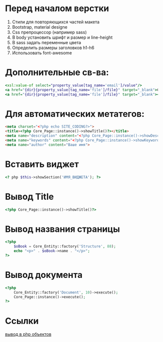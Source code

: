 # Перед началом верстки
1. Стили для повторяющихся частей макета
2. Bootstrap, material designe
3. Css препроцессор (например sass)
4. В body установить шрифт и размер и line-height
5. В sass задать переменные цвета
6. Определить размеры заголовков h1-h6
7. Использовать font-awesome

# Дополнительные св-ва:
```xsl
<xsl:value-of select="property_value[tag_name='email']/value"/>
<a href="{dir}{property_value[tag_name='file']/file}" target="_blank">Скачать <xsl:value-of select="property_value[tag_name='file']/file_name"/></a>
<a href="{dir}{property_value[tag_name='file']/file}" target="_blank"><img src="{dir}{property_value[tag_name='file']/file_small}" /></a>
```
# Для автоматических метатегов:
```html
<meta charset="<?php echo SITE_CODING?>">
<title><?php Core_Page::instance()->showTitle()?></title>
<meta name="description" content="<?php Core_Page::instance()->showDescription()?>">
<meta name="keywords" content="<?php Core_Page::instance()->showKeywords()?>">
<meta name="author" content="Ваше имя">
```
# Вставить виджет
```php
<? php $this->showSection('ИМЯ_ВИДЖЕТА'); ?>
```
# Вывод Title
```php
<?php Core_Page::instance()->showTitle()?>
```
# Вывод названия страницы
```php
<?php 
	$oBook = Core_Entity::factory('Structure', 88);
	echo "<p>" . $oBook->name . "</p>";
?>
```
# Вывод документа
```php
<?php
	Core_Entity::factory('Document', 10)->execute();
	Core_Page::instance()->execute();
?>
```
# Ссылки
[вывод в php объектов](http://www.hostcms.ru/documentation/modules/core/orm/)
